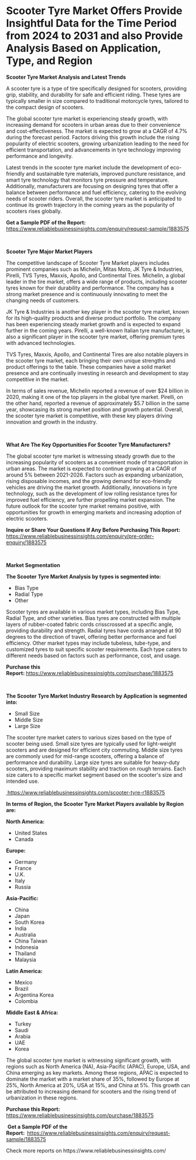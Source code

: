 <p><h1>Scooter Tyre Market Offers Provide Insightful Data for the Time Period from 2024 to 2031 and also Provide Analysis Based on Application, Type, and Region</h1></p><p><strong>Scooter Tyre Market Analysis and Latest Trends</strong></p>
<p><p>A scooter tyre is a type of tire specifically designed for scooters, providing grip, stability, and durability for safe and efficient riding. These tyres are typically smaller in size compared to traditional motorcycle tyres, tailored to the compact design of scooters.</p><p>The global scooter tyre market is experiencing steady growth, with increasing demand for scooters in urban areas due to their convenience and cost-effectiveness. The market is expected to grow at a CAGR of 4.7% during the forecast period. Factors driving this growth include the rising popularity of electric scooters, growing urbanization leading to the need for efficient transportation, and advancements in tyre technology improving performance and longevity.</p><p>Latest trends in the scooter tyre market include the development of eco-friendly and sustainable tyre materials, improved puncture resistance, and smart tyre technology that monitors tyre pressure and temperature. Additionally, manufacturers are focusing on designing tyres that offer a balance between performance and fuel efficiency, catering to the evolving needs of scooter riders. Overall, the scooter tyre market is anticipated to continue its growth trajectory in the coming years as the popularity of scooters rises globally.</p></p>
<p><strong>Get a Sample PDF of the Report:&nbsp;</strong> <a href="https://www.reliablebusinessinsights.com/enquiry/request-sample/1883575">https://www.reliablebusinessinsights.com/enquiry/request-sample/1883575</a></p>
<p>&nbsp;</p>
<p><strong>Scooter Tyre Major Market Players</strong></p>
<p><p>The competitive landscape of Scooter Tyre Market players includes prominent companies such as Michelin, Mitas Moto, JK Tyre & Industries, Pirelli, TVS Tyres, Maxxis, Apollo, and Continental Tires. Michelin, a global leader in the tire market, offers a wide range of products, including scooter tyres known for their durability and performance. The company has a strong market presence and is continuously innovating to meet the changing needs of customers.</p><p>JK Tyre & Industries is another key player in the scooter tyre market, known for its high-quality products and diverse product portfolio. The company has been experiencing steady market growth and is expected to expand further in the coming years. Pirelli, a well-known Italian tyre manufacturer, is also a significant player in the scooter tyre market, offering premium tyres with advanced technologies.</p><p>TVS Tyres, Maxxis, Apollo, and Continental Tires are also notable players in the scooter tyre market, each bringing their own unique strengths and product offerings to the table. These companies have a solid market presence and are continually investing in research and development to stay competitive in the market.</p><p>In terms of sales revenue, Michelin reported a revenue of over $24 billion in 2020, making it one of the top players in the global tyre market. Pirelli, on the other hand, reported a revenue of approximately $5.7 billion in the same year, showcasing its strong market position and growth potential. Overall, the scooter tyre market is competitive, with these key players driving innovation and growth in the industry.</p></p>
<p>&nbsp;</p>
<p><strong>What Are The Key Opportunities For Scooter Tyre Manufacturers?</strong></p>
<p><p>The global scooter tyre market is witnessing steady growth due to the increasing popularity of scooters as a convenient mode of transportation in urban areas. The market is expected to continue growing at a CAGR of around 5% between 2021-2026. Factors such as expanding urbanization, rising disposable incomes, and the growing demand for eco-friendly vehicles are driving the market growth. Additionally, innovations in tyre technology, such as the development of low rolling resistance tyres for improved fuel efficiency, are further propelling market expansion. The future outlook for the scooter tyre market remains positive, with opportunities for growth in emerging markets and increasing adoption of electric scooters.</p></p>
<p><strong>Inquire or Share Your Questions If Any Before Purchasing This Report:</strong> <a href="https://www.reliablebusinessinsights.com/enquiry/pre-order-enquiry/1883575">https://www.reliablebusinessinsights.com/enquiry/pre-order-enquiry/1883575</a></p>
<p>&nbsp;</p>
<p><strong>Market Segmentation</strong></p>
<p><strong>The Scooter Tyre Market Analysis by types is segmented into:</strong></p>
<p><ul><li>Bias Type</li><li>Radial Type</li><li>Other</li></ul></p>
<p><p>Scooter tyres are available in various market types, including Bias Type, Radial Type, and other varieties. Bias tyres are constructed with multiple layers of rubber-coated fabric cords crisscrossed at a specific angle, providing durability and strength. Radial tyres have cords arranged at 90 degrees to the direction of travel, offering better performance and fuel efficiency. Other market types may include tubeless, tube-type, and customized tyres to suit specific scooter requirements. Each type caters to different needs based on factors such as performance, cost, and usage.</p></p>
<p><strong>Purchase this Report:&nbsp;</strong><a href="https://www.reliablebusinessinsights.com/purchase/1883575">https://www.reliablebusinessinsights.com/purchase/1883575</a></p>
<p>&nbsp;</p>
<p><strong>The Scooter Tyre Market Industry Research by Application is segmented into:</strong></p>
<p><ul><li>Small Size</li><li>Middle Size</li><li>Large Size</li></ul></p>
<p><p>The scooter tyre market caters to various sizes based on the type of scooter being used. Small size tyres are typically used for light-weight scooters and are designed for efficient city commuting. Middle size tyres are commonly used for mid-range scooters, offering a balance of performance and durability. Large size tyres are suitable for heavy-duty scooters, providing maximum stability and traction on rough terrains. Each size caters to a specific market segment based on the scooter's size and intended use.</p></p>
<p><a href="https://www.reliablebusinessinsights.com/scooter-tyre-r1883575">&nbsp;https://www.reliablebusinessinsights.com/scooter-tyre-r1883575</a></p>
<p><strong>In terms of Region, the Scooter Tyre Market Players available by Region are:</strong></p>
<p>
    <p> <strong> North America: </strong>
        <ul>
            <li>United States</li>
            <li>Canada</li>
        </ul>
        </p> 
    <p> <strong> Europe: </strong>
        <ul>
            <li>Germany</li>
            <li>France</li>
            <li>U.K.</li>
            <li>Italy</li>
            <li>Russia</li>
        </ul>
        </p> 
    <p> <strong> Asia-Pacific: </strong>
        <ul>
            <li>China</li>
            <li>Japan</li>
            <li>South Korea</li>
            <li>India</li>
            <li>Australia</li>
            <li>China Taiwan</li>
            <li>Indonesia</li>
            <li>Thailand</li>
            <li>Malaysia</li>
        </ul>
        </p> 
    <p> <strong> Latin America: </strong>
        <ul>
            <li>Mexico</li>
            <li>Brazil</li>
            <li>Argentina Korea</li>
            <li>Colombia</li>
        </ul>
        </p> 
    <p> <strong> Middle East & Africa: </strong>
        <ul>
            <li>Turkey</li>
            <li>Saudi</li>
            <li>Arabia</li>
            <li>UAE</li>
            <li>Korea</li>
        </ul>
    </p>
    </p>
<p><p>The global scooter tyre market is witnessing significant growth, with regions such as North America (NA), Asia-Pacific (APAC), Europe, USA, and China emerging as key markets. Among these regions, APAC is expected to dominate the market with a market share of 35%, followed by Europe at 25%, North America at 20%, USA at 15%, and China at 5%. This growth can be attributed to increasing demand for scooters and the rising trend of urbanization in these regions.</p></p>
<p><strong>Purchase this Report: </strong><a href="https://www.reliablebusinessinsights.com/purchase/1883575">https://www.reliablebusinessinsights.com/purchase/1883575</a></p>
<p>&nbsp;<strong>Get a Sample PDF of the Report:&nbsp;&nbsp;</strong><a href="https://www.reliablebusinessinsights.com/enquiry/request-sample/1883575">https://www.reliablebusinessinsights.com/enquiry/request-sample/1883575</a></p>
<p><strong></strong></p>
<p>Check more reports on https://www.reliablebusinessinsights.com/</p>